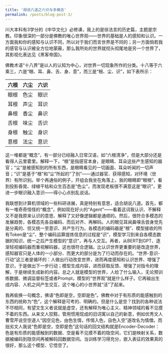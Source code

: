 ```yaml
---
title: '胡说八道之六识与多模态'
permalink: /posts/blog-post-3/
---
```


川大本科有3学分的《中华文化》必修课，我上的是徐法言的历史篇，主题是宗教。印象很深的一部分是佛教的唯心世界观——世界的基础是人的感知和认识。一方面我和你的感知与认识不同，所以对于我们而言世界是不同的；另一方面倘若我的感官与认识被全方位地蒙蔽，那么我所处的世界就彻头彻尾地是另一个世界了，其影视化表达见《黑客帝国》。

佛教术语“十八界”是以人的认知为中心，对世界一切现象所作的分类。十八等于六乘三，六是“眼、耳、鼻、舌、身、意”，而三是“根、尘、识”，如下表所示：

| 六根 | 六尘 | 六识 |
| --- | --- | --- |
| 眼根 | 色尘 | 眼识 |
| 耳根 | 声尘 | 耳识 |
| 鼻根 | 香尘 | 鼻识 |
| 舌根 | 味尘 | 舌识 |
| 身根 | 触尘 | 身识 |
| 意根 | 法尘 | 意识 |

这一堆都是“概念”，有一部分已经融入日常汉语，如“六根清净”，但是大部分还是看得人云里雾里。解释一下，“根”是指感官本身，是眼睛、耳朵这些产生感知的器官；“尘”是被感知到的所有东西，是眼睛看见的一切画面、耳朵听闻的一切声音；“识”是基于“根”和“尘”所起的“了别”——通过器官、获得感知，对环境（世界）有所识别。举个再通俗的例子，开组会我坐在角落上，我的眼睛即“眼根”，看到投影昏晃、绿植干枯和众生百态是“色尘”，而发现老板很不满意这是“眼识”，更进一步眼识融入意识——得小心点别乱说话。

我联想到计算机领域的一些科研进展，真是特别有意思，适合胡说八道。首先，都有一堆奇奇怪怪的“概念”，例如现在好火的“Agent”——看着这词我认识、不解释又不是我原来认识的意思、解释了又好像逻辑都是通顺的。然后，很符合多模态的发展趋势，各模态先各自编码、而后对齐、再解码。人的眼见耳闻鼻嗅舌尝身觉先是分离的、但又统一至意识、并产生行为。各模态的编码器是“根”、模型接收的所有Token是“尘”、整个编码运算提炼信息的过程是“识”，模型学习到来自各模态数据的知识、统一之后产生模型的“意识”，再与人交互。再者，从BERT到GPT、逐渐轻视编码器而重视解码器，这也很符合逻辑。比认识世界更重要的是改造世界，感知器官只是人体的一小部分、而更大的部分是为了行动而存在的。“世界-意识-行动”这三者是循环的：人做出行动改变世界，进而再度感知和认识世界、增强了意识，于是做出下一步行动；模型生成内容，进而获取反馈、增强了对指令的理解，于是继续生成新的内容。总之人就是模型的世界，人给了什么输入，无论预训练数据、微调监督标签或者Prompt，模型的“世界观”就是什么样子。它再输出生成内容、人机之间产生交互，这个唯心的小世界就“活”了起来。

<!-- 要是能参与国产多模态大模型的研发，我肯定提议给模型起名叫“六识”，或许相比于模型的工程实现水平，蹭上高深又花哨的佛理更适合骗老头们的投资。 -->

我再偷换一句概念，佛语“色即是空，空即是色”。佛教中对于有形质的能感触到的东西的统称为“色”，这个解释是可考的、明确的。但是什么是空？找到的各种说法不尽相同，有望文生义者说就是虚空，还有解释为唯心主义、精神领域的看不见摸不着的东西。从来文人狡黠，管用惯用现成的旧词寓以自己的新意，例如优秀文人曹雪芹说空空道人“因空见色，由色生情，传情入色，自色入空”遂改名为情僧。而拙劣文人我说“色即是空，空即是色”这句话的回文结构就是Encoder-Decoder：色是有形质的能感触到的数据、空是看不见摸不着的隐空间，它们是映射关系，数据被编码到隐空间再被解码回数据空间。当训练学习得充分，嵌入表征的效果真的很好，那么这个模型、它悟空了。